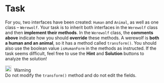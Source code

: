 # Task

For you, two interfaces have been created: `Human` and `Animal`, as well as one class – `Werewolf`.
Your task is to inherit both interfaces in the `Werewolf` class and then **implement their methods**. In the `Werewolf` class, the **comments above** indicate how you should **override** these methods. A werewolf is **both a human and an animal**, so it has a method called ``transform()``. You should also use the boolean value `isHumanForm` in the methods as instructed.
If the task seems difficult, feel free to use the **Hint** and **Solution** buttons to analyze the solution!

<link rel='stylesheet' href='https://codefinity-content-media.s3.eu-west-1.amazonaws.com/css_custom_styles/joke.css'>
<link rel='stylesheet' href='https://codefinity-content-media.s3.eu-west-1.amazonaws.com/css_custom_styles/TextFormatting.css'>


<div class='joke'>
<div class='joke-content'>
  <div class='joke-header'>
    <img src='https://codefinity-content-media.s3.eu-west-1.amazonaws.com/Java_OOP/warning.png' style='display: inline; height: 20px; width: 20px; margin-right: 5px;'>
    Warning
  </div>
  <div class='joke-text'>Do not modify the <code>transform()</code> method and do not edit the fields. 
  </div>
</div>
</div>
